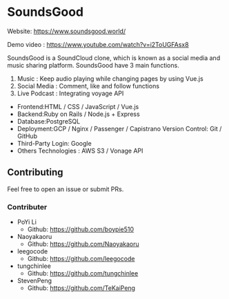 # SoundsGood

Website: https://www.soundsgood.world/

Demo video : https://www.youtube.com/watch?v=i2ToUGFAsx8


SoundsGood is a SoundCloud clone, which is known as a social media and music sharing platform. SoundsGood have 3 main functions.
1. Music : Keep audio playing while changing pages by using Vue.js
2. Social Media : Comment, like and follow functions
3. Live Podcast : Integrating voyage API

- Frontend:HTML / CSS / JavaScript / Vue.js 
- Backend:Ruby on Rails / Node.js + Express 
- Database:PostgreSQL
- Deployment:GCP / Nginx / Passenger / Capistrano Version Control: Git / GitHub
- Third-Party Login: Google
- Others Technologies : AWS S3 / Vonage API

## Contributing

Feel free to open an issue or submit PRs.

### Contributer

- PoYi Li
  - Github: https://github.com/boypie510
- Naoyakaoru
  - Github: https://github.com/Naoyakaoru
- leegocode
  - Github: https://github.com/leegocode
- tungchinlee
  - Github: https://github.com/tungchinlee
- StevenPeng
  - Github: https://github.com/TeKaiPeng
